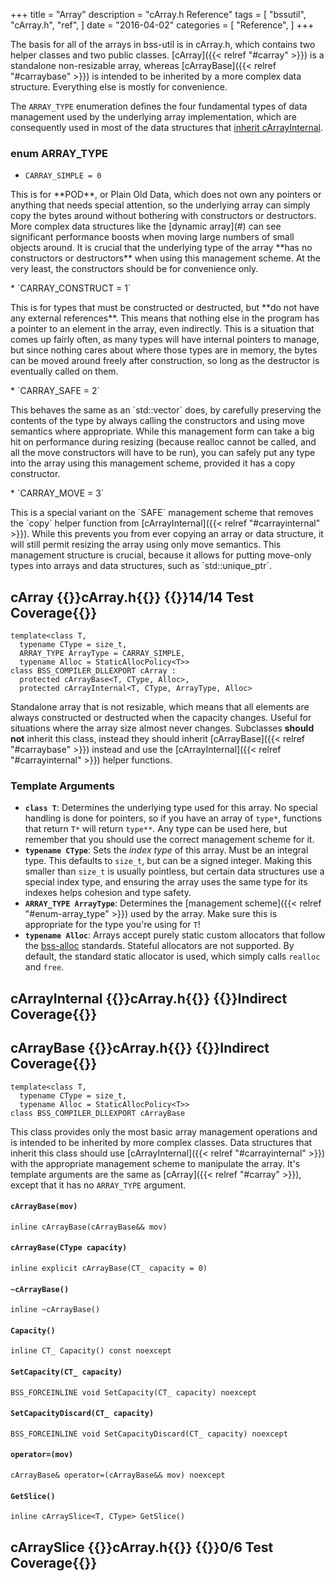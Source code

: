 +++
title = "Array"
description = "cArray.h Reference"
tags = [
    "bssutil",
    "cArray.h",
    "ref",
]
date = "2016-04-02"
categories = [
    "Reference",
]
+++

The basis for all of the arrays in bss-util is in cArray.h, which contains two helper classes and two public classes. [cArray]({{< relref "#carray" >}}) is a standalone non-resizable array, whereas [cArrayBase]({{< relref "#carraybase" >}}) is intended to be inherited by a more complex data structure. Everything else is mostly for convenience.

The `ARRAY_TYPE` enumeration defines the four fundamental types of data management used by the underlying array implementation, which are consequently used in most of the data structures that [inherit cArrayInternal](#).

### enum ARRAY_TYPE
* `CARRAY_SIMPLE = 0`
<p>This is for **POD**, or Plain Old Data, which does not own any pointers or anything that needs special attention, so the underlying array can simply copy the bytes around without bothering with constructors or destructors. More complex data structures like the [dynamic array](#) can see significant performance boosts when moving large numbers of small objects around. It is crucial that the underlying type of the array **has no constructors or destructors** when using this management scheme. At the very least, the constructors should be for convenience only.</p>
* `CARRAY_CONSTRUCT = 1`
<p>This is for types that must be constructed or destructed, but **do not have any external references**. This means that nothing else in the program has a pointer to an element in the array, even indirectly. This is a situation that comes up fairly often, as many types will have internal pointers to manage, but since nothing cares about where those types are in memory, the bytes can be moved around freely after construction, so long as the destructor is eventually called on them.</p>
* `CARRAY_SAFE = 2`
<p>This behaves the same as an `std::vector` does, by carefully preserving the contents of the type by always calling the constructors and using move semantics where appropriate. While this management form can take a big hit on performance during resizing (because realloc cannot be called, and all the move constructors will have to be run), you can safely put any type into the array using this management scheme, provided it has a copy constructor.</p>
* `CARRAY_MOVE = 3`
<p>This is a special variant on the `SAFE` management scheme that removes the `copy` helper function from [cArrayInternal]({{< relref "#carrayinternal" >}}). While this prevents you from ever copying an array or data structure, it will still permit resizing the array using only move semantics. This management structure is crucial, because it allows for putting move-only types into arrays and data structures, such as `std::unique_ptr`.</p>

## cArray {{<badge code>}}cArray.h{{</badge>}} {{<badge green>}}14/14 Test Coverage{{</badge>}}
    template<class T,
      typename CType = size_t,
      ARRAY_TYPE ArrayType = CARRAY_SIMPLE,
      typename Alloc = StaticAllocPolicy<T>>
    class BSS_COMPILER_DLLEXPORT cArray :
      protected cArrayBase<T, CType, Alloc>,
      protected cArrayInternal<T, CType, ArrayType, Alloc>
Standalone array that is not resizable, which means that all elements are always constructed or destructed when the capacity changes. Useful for situations where the array size almost never changes. Subclasses **should not** inherit this class, instead they should inherit [cArrayBase]({{< relref "#carraybase" >}}) instead and use the [cArrayInternal]({{< relref "#carrayinternal" >}}) helper functions.

### Template Arguments
* **`class T`**: Determines the underlying type used for this array. No special handling is done for pointers, so if you have an array of `type*`, functions that return `T*` will return `type**`. Any type can be used here, but remember that you should use the correct management scheme for it.
* **`typename CType`**: Sets the *index type* of this array. Must be an integral type. This defaults to `size_t`, but can be a signed integer. Making this smaller than `size_t` is usually pointless, but certain data structures use a special index type, and ensuring the array uses the same type for its indexes helps cohesion and type safety.
* **`ARRAY_TYPE ArrayType`**: Determines the [management scheme]({{< relref "#enum-array_type" >}}) used by the array. Make sure this is appropriate for the type you're using for `T`!
* **`typename Alloc`**: Arrays accept purely static custom allocators that follow the [bss-alloc](#) standards. Stateful allocators are not supported. By default, the standard static allocator is used, which simply calls `realloc` and `free`.

    
## cArrayInternal {{<badge code>}}cArray.h{{</badge>}} {{<badge cyan>}}Indirect Coverage{{</badge>}}


## cArrayBase {{<badge code>}}cArray.h{{</badge>}} {{<badge cyan>}}Indirect Coverage{{</badge>}}
    template<class T,
      typename CType = size_t,
      typename Alloc = StaticAllocPolicy<T>>
    class BSS_COMPILER_DLLEXPORT cArrayBase
This class provides only the most basic array management operations and is intended to be inherited by more complex classes. Data structures that inherit this class should use [cArrayInternal]({{< relref "#carrayinternal" >}}) with the appropriate management scheme to manipulate the array. It's template arguments are the same as [cArray]({{< relref "#carray" >}}), except that it has no `ARRAY_TYPE` argument.
  
#### `cArrayBase(mov)`
    inline cArrayBase(cArrayBase&& mov)
    
#### `cArrayBase(CType capacity)`
    inline explicit cArrayBase(CT_ capacity = 0)
    
#### `~cArrayBase()`
    inline ~cArrayBase()
#### `Capacity()`
    inline CT_ Capacity() const noexcept
#### `SetCapacity(CT_ capacity)`
    BSS_FORCEINLINE void SetCapacity(CT_ capacity) noexcept
#### `SetCapacityDiscard(CT_ capacity)`
    BSS_FORCEINLINE void SetCapacityDiscard(CT_ capacity) noexcept
#### `operator=(mov)`
    cArrayBase& operator=(cArrayBase&& mov) noexcept
#### `GetSlice()`
    inline cArraySlice<T, CType> GetSlice()

## cArraySlice {{<badge code>}}cArray.h{{</badge>}} {{<badge red>}}0/6 Test Coverage{{</badge>}}


